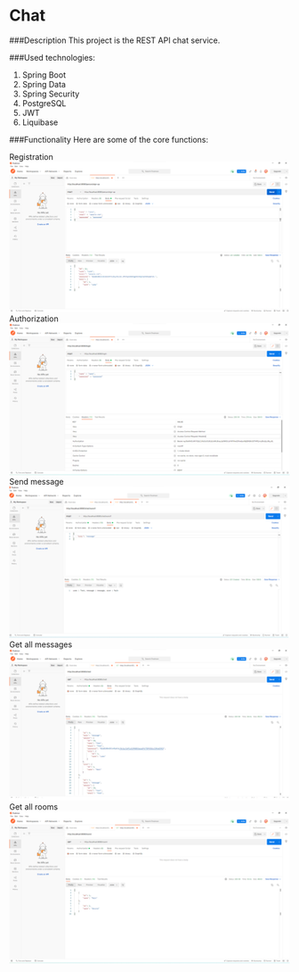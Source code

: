 Chat
=============

###Description
This project is the REST API chat service. 

###Used technologies:
1. Spring Boot
2. Spring Data
3. Spring Security
4. PostgreSQL
5. JWT
6. Liquibase

###Functionality
Here are some of the core functions:

Registration
![ScreenShot](images/1.png)
Authorization
![ScreenShot](images/2.png)
Send message
![ScreenShot](images/3.png)
Get all messages
![ScreenShot](images/4.png)
Get all rooms
![ScreenShot](images/5.png)

